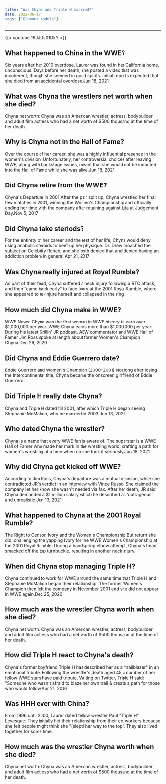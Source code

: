 ```yaml
---
title: "Was Chyna and Triple H married?"
date: 2022-06-17
tags: ["Glamour models"]
---
```


---
{{< youtube 19JJOs01DkY >}}
## What happened to China in the WWE?
Six years after her 2010 overdose, Laurer was found in her California home, unconscious. Days before her death, she posted a video that was incoherent, though she seemed in good spirits. Initial reports expected that she died from an accidental overdose.Jun 18, 2021

## What was Chyna the wrestlers net worth when she died?
Chyna net worth: Chyna was an American wrestler, actress, bodybuilder and adult film actress who had a net worth of $500 thousand at the time of her death.

## Why is Chyna not in the Hall of Fame?
Over the course of her career, she was a highly influential presence in the women's division. Unfortunately, her controversial choices after leaving WWE, along with backstage issues, meant that she would not be inducted into the Hall of Fame while she was alive.Jun 18, 2021

## Did Chyna retire from the WWE?
Chyna's Departure in 2001 After the pair split up, Chyna wrestled her final few matches in 2001, winning the Women's Championship and officially ending her time with the company after retaining against Lita at Judgement Day.Nov 5, 2017

## Did Chyna take steriods?
For the entirety of her career and the rest of her life, Chyna would deny using anabolic steroids to beef up her physique. Dr. Drew broached the subject on Celebrity Rehab, and she both denied that and denied having an addiction problem in general.Apr 21, 2017

## Was Chyna really injured at Royal Rumble?
As part of their feud, Chyna suffered a neck injury following a RTC attack, and then “came back early” to face Ivory at the 2001 Royal Rumble, where she appeared to re-injure herself and collapsed in the ring.

## How much did Chyna make in WWE?
WWE News: Chyna was the first woman in WWE history to earn over $1,000,000 per year. WWE Chyna earns more than $1,000,000 per year: During his latest Grillin' JR podcast, AEW commentator and WWE Hall of Famer Jim Ross spoke at length about former Women's Champion Chyna.Dec 26, 2020

## Did Chyna and Eddie Guerrero date?
Eddie Guerrero and Women's Champion (2000–2001) Not long after losing the Intercontinental title, Chyna became the onscreen girlfriend of Eddie Guerrero.

## Did Triple H really date Chyna?
Chyna and Triple H dated till 2001, after which Triple H began seeing Stephanie McMahon, who he married in 2003.Jun 13, 2021

## Who dated Chyna the wrestler?
Chyna is a name that every WWE fan is aware of. The superstar is a WWE Hall of Famer who made her mark in the wrestling world, crafting a path for women's wrestling at a time when no one took it seriously.Jun 18, 2021

## Why did Chyna get kicked off WWE?
According to Jim Ross, Chyna's departure was a mutual decision, while she contradicted JR's verdict in an interview with Vince Russo. She claimed the company let her know she wasn't needed via fax. After her death, JR said Chyna demanded a $1 million salary which he described as 'outrageous' and unrealistic.Jun 13, 2021

## What happened to Chyna at the 2001 Royal Rumble?
The Right to Censor, Ivory and the Women's Championship But return she did, challenging the yapping Ivory for the WWE Women's Championship at the 2001 Royal Rumble. During a handspring elbow attempt, Chyna's head smacked off the top turnbuckle, resulting in another neck injury.

## When did Chyna stop managing Triple H?
Chyna continued to work for WWE around the same time that Triple H and Stephanie McMahon began their relationship. The former Women's Champion then left the company in November 2001 and she did not appear in WWE again.Dec 25, 2020

## How much was the wrestler Chyna worth when she died?
Chyna net worth: Chyna was an American wrestler, actress, bodybuilder and adult film actress who had a net worth of $500 thousand at the time of her death.

## How did Triple H react to Chyna's death?
Chyna's former boyfriend Triple H has described her as a "trailblazer" in an emotional tribute. Following the wrestler's death aged 45 a number of her fellow WWE stars have paid tribute. Writing on Twitter, Triple H said: "Someone who wasn't afraid to blaze her own trail & create a path for those who would follow.Apr 21, 2016

## Was HHH ever with China?
From 1996 until 2000, Laurer dated fellow wrestler Paul "Triple H" Levesque. They initially hid their relationship from their co-workers because she felt people might think she "[slept] her way to the top". They also lived together for some time.

## How much was the wrestler Chyna worth when she died?
Chyna net worth: Chyna was an American wrestler, actress, bodybuilder and adult film actress who had a net worth of $500 thousand at the time of her death.

